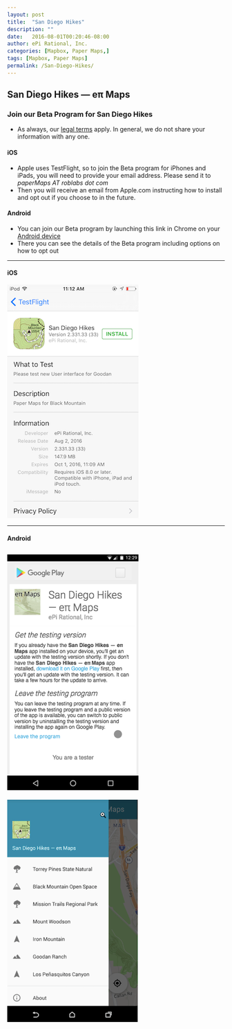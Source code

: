 ```yaml
---
layout: post
title:  "San Diego Hikes"
description: ""
date:   2016-08-01T00:20:46-08:00
author: ePi Rational, Inc.
categories: [Mapbox, Paper Maps,]
tags: [Mapbox, Paper Maps]
permalink: /San-Diego-Hikes/
---
```


## San Diego Hikes — eπ Maps

### Join our Beta Program for San Diego Hikes
* As always, our [legal terms][legal] apply.  In general, we do not share your information with any one.  

#### iOS
* Apple uses TestFlight, so to join the Beta program for iPhones and iPads, you will need to provide your email address.  Please send it to _paperMaps *AT* roblabs dot com_
* Then you will receive an email from Apple.com instructing how to install and opt out if you choose to in the future.

#### Android
* You can join our Beta program by launching this link in Chrome on your  [Android device][beta]
* There you can see the details of the Beta program including options on how to opt out

-----

#### iOS

![epi-beta-ios](../assets/img/epi-beta-ios.png)

-----

#### Android

![epi-beta-android](../assets/img/epi-beta.png)
-----

![screen shot](../assets/img/goodan-los.png)

[beta]: https://play.google.com/apps/testing/com.roblabs.papermaps.sandiego
[legal]:  https://RobLabs.com/Legal
[OpenStreetMap]: http://www.openstreetmap.org/copyright/
[SanDiego]: http://www.sandiego.gov/
[Apple Maps]: http://gspe21.ls.apple.com/html/attribution-12.html
[tsg]:  http://www.timestampgenerator.com
